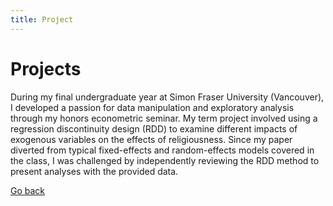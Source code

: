 ```yaml
---
title: Project
---
```


# Projects

During my final undergraduate year at Simon Fraser University (Vancouver), I developed a passion for data manipulation and exploratory analysis through my honors econometric seminar. My term project involved using a regression discontinuity design (RDD) to examine different impacts of exogenous variables on the effects of religiousness. Since my paper diverted from typical fixed-effects and random-effects models covered in the class, I was challenged by independently reviewing the RDD method to present analyses with the provided data. 




[Go back](https://ggigigii.github.io/codingwithgigi/)
